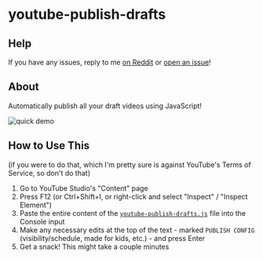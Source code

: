 # youtube-publish-drafts

## Help
If you have any issues, reply to me [on Reddit](https://www.reddit.com/r/javascript/comments/kl0ffl/i_automated_youtubes_bulk_upload_publish_process/) or [open an issue](https://github.com/Th-Underscore/youtube-publish-drafts/issues)!

## About
Automatically publish all your draft videos using JavaScript!

![quick demo](youtube-publisher-demo.gif)

## How to Use This
(if you were to do that, which I'm pretty sure is against YouTube's Terms of Service, so don't do that)

1. Go to YouTube Studio's "Content"  page
2. Press F12 (or Ctrl+Shift+I, or right-click and select "Inspect" / "Inspect Element")
3. Paste the entire content of the [`youtube-publish-drafts.js`](https://raw.githubusercontent.com/Th-Underscore/youtube-publish-drafts/refs/heads/master/youtube-publish-drafts.js) file into the Console input
4. Make any necessary edits at the top of the text - marked `PUBLISH CONFIG` (visibility/schedule, made for kids, etc.) - and press Enter
5. Get a snack! This might take a couple minutes